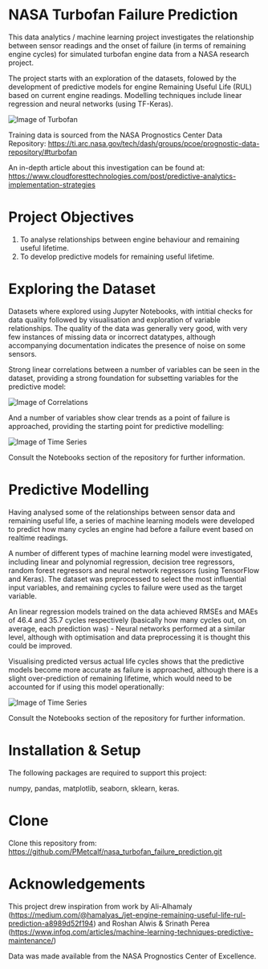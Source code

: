 # NASA Turbofan Failure Prediction

This data analytics / machine learning project investigates the relationship between sensor readings and the onset of failure (in terms of remaining engine cycles) for simulated turbofan engine data from a NASA research project. 

The project starts with an exploration of the datasets, folowed by the development of predictive models for engine Remaining Useful Life (RUL) based on current engine readings. Modelling techniques include linear regression and neural networks (using TF-Keras).

![Image of Turbofan](https://github.com/PMetcalf/nasa-turbofan-failure-prediction/blob/master/Miscellaneous/208009339-huge.jpg)

Training data is sourced from the NASA Prognostics Center Data Repository: https://ti.arc.nasa.gov/tech/dash/groups/pcoe/prognostic-data-repository/#turbofan

An in-depth article about this investigation can be found at: https://www.cloudforesttechnologies.com/post/predictive-analytics-implementation-strategies

# Project Objectives

1. To analyse relationships between engine behaviour and remaining useful lifetime.
2. To develop predictive models for remaining useful lifetime.

# Exploring the Dataset

Datasets where explored using Jupyter Notebooks, with intitial checks for data quality followed by visualisation and exploration of variable relationships. The quality of the data was generally very good, with very few instances of missing data or incorrect datatypes, although accompanying documentation indicates the presence of noise on some sensors.

Strong linear correlations between a number of variables can be seen in the dataset, providing a strong foundation for subsetting variables for the predictive model:

![Image of Correlations](https://github.com/PMetcalf/nasa-turbofan-failure-prediction/blob/master/Reports/Figures/PM_Dataset_Linear_Correlations_2021_02_09-11_51_00.png)

And a number of variables show clear trends as a point of failure is approached, providing the starting point for predictive modelling:

![Image of Time Series](https://github.com/PMetcalf/nasa-turbofan-failure-prediction/blob/master/Reports/Figures/PM_Time_Series_All_Engines_2021_02_09-11_49_28_v2.png)

Consult the Notebooks section of the repository for further information.

# Predictive Modelling

Having analysed some of the relationships between sensor data and remaining useful life, a series of machine learning models were developed to predict how many cycles an engine had before a failure event based on realtime readings. 

A number of different types of machine learning model were investigated, including linear and polynomial regression, decision tree regressors, random forest regressors and neural network regressors (using TensorFlow and Keras). The dataset was preprocessed to select the most influential input variables, and remaining cycles to failure were used as the target variable. 

An linear regression models trained on the data achieved RMSEs and MAEs of 46.4 and 35.7 cycles respectively (basically how many cycles out, on average, each prediction was) -  Neural networks performed at a similar level, although with optimisation and data preprocessing it is thought this could be improved.

Visualising predicted versus actual life cycles shows that the predictive models become more accurate as failure is approached, although there is a slight over-prediction of remaining lifetime, which would need to be accounted for if using this model operationally:

![Image of Time Series](https://github.com/PMetcalf/nasa-turbofan-failure-prediction/blob/master/Reports/Figures/PM_Lin_Reg_Prediction_Err_2021_03_25-10_16_41_v2.png)

Consult the Notebooks section of the repository for further information.

# Installation & Setup

The following packages are required to support this project:

numpy, pandas, matplotlib, seaborn, sklearn, keras.

# Clone

Clone this repository from: https://github.com/PMetcalf/nasa_turbofan_failure_prediction.git

# Acknowledgements

This project drew inspiration from work by Ali-Alhamaly (https://medium.com/@hamalyas_/jet-engine-remaining-useful-life-rul-prediction-a8989d52f194) and Roshan Alwis & Srinath Perea (https://www.infoq.com/articles/machine-learning-techniques-predictive-maintenance/)

Data was made available from the NASA Prognostics Center of Excellence.
